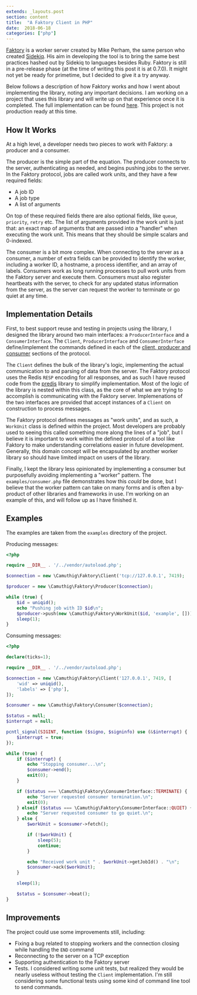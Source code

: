 ```yaml
---
extends: _layouts.post
section: content
title:  "A Faktory Client in PHP"
date:  2018-06-18
categories: ["php"]
---
```


[Faktory](http://contribsys.com/faktory/) is a worker server created by Mike Perham, the same person who created
[Sidekiq](https://sidekiq.org/). His aim in developing the tool is to bring the same best practices hashed out by
Sidekiq to languages besides Ruby. Faktory is still in a pre-release phase (at the time of writing this post it is at
0.7.0). It might not yet be ready for primetime, but I decided to give it a try anyway.

Below follows a description of how Faktory works and how I went about implementing the library, noting any important
decisions. I am working on a project that uses this library and will write up on that experience once
it is completed. The full implementation can be found [here](https://github.com/camuthig/faktory-client-php). This
project is not production ready at this time.

## How It Works

At a high level, a developer needs two pieces to work with Faktory: a producer and a consumer.

The producer is the simple part of the equation. The producer connects to the server, authenticating as needed, and
begins pushing jobs to the server. In the Faktory protocol, jobs are called work units, and they have a few required
fields:

* A job ID
* A job type
* A list of arguments

On top of these required fields there are also optional fields, like `queue`, `priority`, `retry` etc. The list of
arguments provided in the work unit is just that: an exact map of arguments that are passed into a "handler" when
executing the work unit. This means that they should be simple scalars and 0-indexed.

The consumer is a bit more complex. When connecting to the server as a consumer, a number of extra fields can be
provided to identify the worker, including a worker ID, a hostname, a process identifier, and an array of labels.
Consumers work as long running processes to pull work units from the Faktory server and execute them. Consumers
must also register heartbeats with the server, to check for any updated status information from the server, as the
server can request the worker to terminate or go quiet at any time.

## Implementation Details


First, to best support reuse and testing in projects using the library, I designed the library around two main
interfaces: a `ProducerInterface` and a `ConsumerInterface`. The `Client`, `ProducerInterface` and `ConsumerInterface`
define/implement the commands defined in each of the [client, producer and consumer](https://github.com/contribsys/faktory/blob/master/docs/protocol-specification.md#client-commands)
sections of the protocol.

The `Client` defines the bulk of the library's logic, implementing the actual communication to and parsing of data
from the server. The Faktory protocol uses the Redis `RESP` encoding for all responses, and as such I have reused
code from the [predis](https://github.com/nrk/predis) library to simplify implementation. Most of the logic of the library
is nested within this class, as the core of what we are trying to accomplish is communicating with the Faktory server.
Implemenations of the two interfaces are provided that accept instances of a `Client` on construction to process messages.

The Faktory protocol defines messages as "work units", and as such, a `WorkUnit` class is defined within the project. Most
developers are probably used to seeing this called something more along the lines of a "job", but I believe it is
important to work within the defined protocol of a tool like Faktory to make understanding correlations easier in
future development. Generally, this domain concept will be encapsulated by another worker library so should have
limited impact on users of the library.

Finally, I kept the library less opinionated by implementing a consumer but purposefully avoiding implementing
a "worker" pattern. The `examples/consumer.php` file demonstrates how this _could_ be done, but I believe that the
worker pattern can take on many forms and is often a by-product of other libraries and frameworks in use. I'm working
on an example of this, and will follow up as I have finished it.

## Examples

The examples are taken from the `examples` directory of the project.

Producing messages:

```php
<?php

require __DIR__ . '/../vendor/autoload.php';

$connection = new \Camuthig\Faktory\Client('tcp://127.0.0.1', 7419);

$producer = new \Camuthig\Faktory\Producer($connection);

while (true) {
    $id = uniqid();
    echo "Pushing job with ID $id\n";
    $producer->push(new \Camuthig\Faktory\WorkUnit($id, 'example', []));
    sleep(1);
}
```

Consuming messages:
```php
<?php

declare(ticks=1);

require __DIR__ . '/../vendor/autoload.php';

$connection = new \Camuthig\Faktory\Client('127.0.0.1', 7419, [
    'wid' => uniqid(),
    'labels' => ['php'],
]);

$consumer = new \Camuthig\Faktory\Consumer($connection);

$status = null;
$interrupt = null;

pcntl_signal(SIGINT, function ($signo, $signinfo) use (&$interrupt) {
    $interrupt = true;
});

while (true) {
    if ($interrupt) {
        echo "Stopping consumer...\n";
        $consumer->end();
        exit(0);
    }

    if ($status === \Camuthig\Faktory\ConsumerInterface::TERMINATE) {
        echo "Server requested consumer termination.\n";
        exit(0);
    } elseif ($status === \Camuthig\Faktory\ConsumerInterface::QUIET) {
        echo "Server requested consumer to go quiet.\n";
    } else {
        $workUnit = $consumer->fetch();

        if (!$workUnit) {
            sleep(5);
            continue;
        }

        echo "Received work unit " . $workUnit->getJobId() . "\n";
        $consumer->ack($workUnit);
    }

    sleep(1);

    $status = $consumer->beat();
}
```

## Improvements

The project could use some improvements still, including:

* Fixing a bug related to stopping workers and the connection closing while handling the `END` command
* Reconnecting to the server on a TCP exception
* Supporting authentication to the Faktory server
* Tests. I considered writing some unit tests, but realized they would be nearly useless without testing the
`Client` implementation. I'm still considering some functional tests using some kind of command line tool to send
commands.
